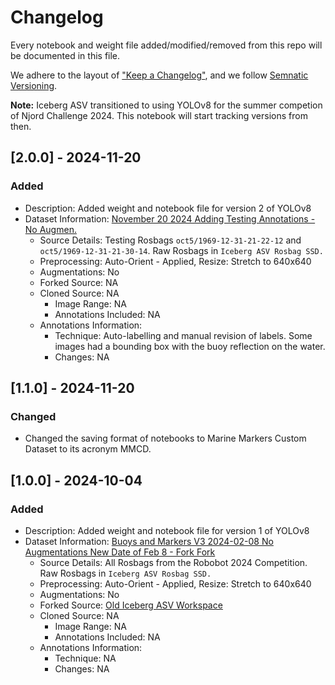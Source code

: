 # Changelog

Every notebook and weight file added/modified/removed from this repo will be documented in this file.

We adhere to the layout of ["Keep a Changelog"](https://keepachangelog.com/en/1.1.0/), and we follow [Semnatic Versioning](https://semver.org/). 

**Note:** Iceberg ASV transitioned to using YOLOv8 for the summer competion of Njord Challenge 2024. This notebook will start tracking versions from then.


## [2.0.0] - 2024-11-20

### Added
* Description: Added weight and notebook file for version 2 of YOLOv8
* Dataset Information: [November 20 2024 Adding Testing Annotations - No Augmen.](https://universe.roboflow.com/icebergasv/roboboat-marine-objects/dataset/2)
  * Source Details: Testing Rosbags `oct5/1969-12-31-21-22-12` and `oct5/1969-12-31-21-30-14`. Raw Rosbags in `Iceberg ASV Rosbag SSD.`
  * Preprocessing: Auto-Orient - Applied, Resize: Stretch to 640x640
  * Augmentations: No
  * Forked Source: NA
  * Cloned Source:  NA
    * Image Range: NA
    * Annotations Included: NA
  * Annotations Information:
    * Technique: Auto-labelling and manual revision of labels. Some images had a bounding box with the buoy reflection on the water.
    * Changes: NA

## [1.1.0] - 2024-11-20

### Changed
* Changed the saving format of notebooks to Marine Markers Custom Dataset to its acronym MMCD.

## [1.0.0] - 2024-10-04

### Added
* Description: Added weight and notebook file for version 1 of YOLOv8
* Dataset Information: [Buoys and Markers V3 2024-02-08 No Augmentations New Date of Feb 8 - Fork Fork](https://universe.roboflow.com/icebergasv/roboboat-marine-objects/dataset/1)
  * Source Details: All Rosbags from the Robobot 2024 Competition. Raw Rosbags in `Iceberg ASV Rosbag SSD.`
  * Preprocessing: Auto-Orient - Applied, Resize: Stretch to 640x640
  * Augmentations: No
  * Forked Source: [Old Iceberg ASV Workspace](https://universe.roboflow.com/icebergasv-ab2fn/roboboat-2024-marine-markers/dataset/3)
  * Cloned Source:  NA
    * Image Range: NA
    * Annotations Included: NA
  * Annotations Information:
    * Technique: NA
    * Changes: NA 
